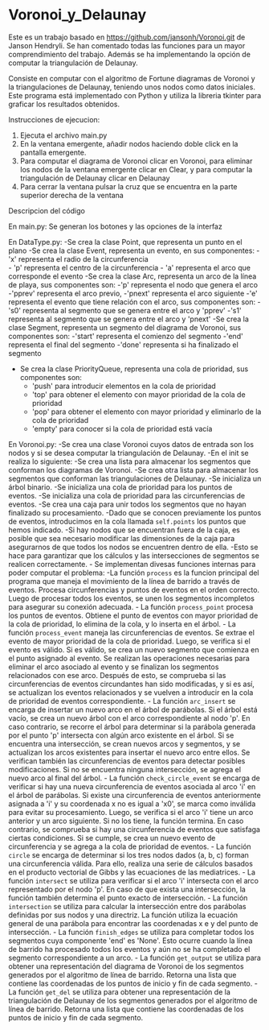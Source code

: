 # Voronoi_y_Delaunay
Este es un trabajo basado en  https://github.com/jansonh/Voronoi.git de Janson Hendryli. Se han comentado todas las funciones para un mayor comprendimiento del trabajo. Además se ha implementando la opción de computar la triangulación de Delaunay. 

Consiste en computar con el algoritmo de Fortune diagramas de Voronoi y la triangulaciones de Delaunay, teniendo unos nodos como datos iniciales.
Este programa está implementado con Python y utiliza la libreria tkinter para graficar los resultados obtenidos.

Instrucciones de ejecucion:
  1. Ejecuta el archivo main.py
  2. En la ventana emergente, añadir nodos haciendo doble click en la pantalla emergente.
  3. Para computar el diagrama de Voronoi clicar en Voronoi, para eliminar los nodos de la ventana emergente clicar en Clear, y para computar la triangulación de Delaunay clicar en Delaunay
  4. Para cerrar la ventana pulsar la cruz que se encuentra en la parte superior derecha de la ventana

Descripcion del código

En main.py:
   Se generan los botones y las opciones de la interfaz

En DataType.py:
   -Se crea la clase Point, que representa un punto en el plano
   -Se crea la clase Event, representa un evento, en sus componentes:
        - 'x' representa el radio de la circunferencia   
        - 'p' representa el centro de la circunferencia
        - 'a' representa el arco que corresponde el evento
   -Se crea la clase Arc, representa un arco de la línea de playa, sus componentes son:
        -'p' representa el nodo que genera el arco
        -'pprev' representa  el arco previo,
        -'pnext' representa el arco siguiente
        -'e' representa el evento que tiene relación con el arco, sus componentes son:
        -'s0' representa al segmento que se genera entre el arco y 'pprev'
        -'s1' representa al segmento que se genera entre el arco y 'pnext'
   -Se crea la clase Segment, representa un segmento del diagrama de Voronoi, sus componentes son:
        -'start' representa el comienzo del segmento
        -'end' representa el final del segmento
        -'done' representa si ha finalizado el segmento
   - Se crea la clase PriorityQueue, representa una cola de prioridad, sus componentes son:
        - 'push' para introducir elementos en la cola de prioridad
        - 'top'  para obtener el elemento con mayor prioridad de la cola de prioridad
        - 'pop'  para obtener el elemento con mayor prioridad y eliminarlo de la cola de prioridad
        - 'empty' para conocer si la cola de prioridad está vacía
   
En Voronoi.py:
   -Se crea una clase Voronoi cuyos datos de entrada son los nodos y si se desea computar la triangulación de Delaunay.
       -En el init se realiza lo siguiente:
           -Se crea una lista para almacenar los segmentos que conforman los diagramas de Voronoi.
           -Se crea otra lista para almacenar los segmentos que conforman las triangulaciones de Delaunay.
           -Se inicializa un árbol binario.
           -Se inicializa una cola de prioridad para los puntos de eventos.
           -Se inicializa una cola de prioridad para las circunferencias de eventos.
           -Se crea una caja para unir todos los segmentos que no hayan finalizado su procesamiento.
           -Dado que se conocen previamente los puntos de eventos, introducimos en la cola llamada `self.points` los puntos que hemos indicado.
           -Si hay nodos que se encuentran fuera de la caja, es posible que sea necesario modificar las dimensiones de la caja 
            para asegurarnos de que todos los nodos se encuentren dentro de ella. 
           -Esto se hace para garantizar que los cálculos y las intersecciones de segmentos se realicen correctamente.
       - Se implementan divesas funciones internas para poder computar el problema:
            -La función `process` es la funcion principal del programa que maneja el movimiento de la línea de barrido a través de eventos.
             Procesa circunferencias y puntos de eventos en el orden correcto. Luego de procesar todos los eventos, se unen los
             segmentos incompletos para asegurar su conexión adecuada.
            - La función `process_point` procesa los puntos de eventos. Obtiene el punto de eventos con mayor prioridad de la cola de prioridad, lo elimina de la cola, y lo inserta en el árbol.
            - La función `process_event` maneja las circunferencias de eventos. Se extrae el evento de mayor prioridad de la cola de prioridad. Luego, se verifica si el evento es válido. Si es válido, se crea un nuevo                 segmento que comienza en el punto asignado al evento. Se realizan las operaciones necesarias para eliminar el arco asociado al evento y se finalizan los segmentos relacionados con ese arco. Después de esto,               se comprueba si las circunferencias de eventos circundantes han sido modificadas, y si es así, se actualizan los eventos relacionados y se vuelven a introducir en la cola de prioridad de eventos
              correspondiente.
            - La función `arc_insert` se encarga de insertar un nuevo arco en el árbol de parábolas. Si el árbol está vacío, se crea un nuevo árbol con el arco correspondiente al nodo 'p'. En caso contrario, se recorre                 el árbol para determinar si la parábola generada por el punto 'p' intersecta con algún arco existente en el árbol.
              Si se encuentra una intersección, se crean nuevos arcos y segmentos, y se actualizan los arcos existentes para insertar el nuevo arco entre ellos. Se verifican también las circunferencias de eventos para                 detectar posibles modificaciones. Si no se encuentra ninguna intersección, se agrega el nuevo arco al final del árbol.
            - La función `check_circle_event` se encarga de verificar si hay una nueva circunferencia de eventos asociada al arco 'i' en el árbol de parábolas. Si existe una circunferencia de eventos anteriormente
              asignada a 'i' y su coordenada x no es igual a 'x0', se marca como inválida para evitar su procesamiento. Luego, se verifica si el arco 'i' tiene un arco anterior y un arco siguiente. Si no los tiene, 
              la función termina. En caso contrario, se comprueba si hay una circunferencia de eventos que satisfaga ciertas condiciones. Si se cumple, se crea un nuevo evento de circunferencia y se agrega a la cola 
              de prioridad de  eventos.
            - La función `circle` se encarga de determinar si los tres nodos dados (a, b, c) forman una circunferencia válida. Para ello, realiza una serie de cálculos basados en el producto vectorial de Gibbs y las                   ecuaciones de las mediatrices.
            - La función `intersect` se utiliza para verificar si el arco 'i' intersecta con el arco representado por el nodo 'p'. En caso de que exista una intersección, la función también determina el punto exacto de                intersección.
            - La función `intersection` se utiliza para calcular la intersección entre dos parábolas definidas por sus nodos y una directriz. La función utiliza la ecuación general de una parábola para encontrar las                    coordenadas x e y del punto de intersección.
            - La función `finish_edges` se utiliza para completar todos los segmentos cuya componente 'end' es 'None'. Esto ocurre cuando la línea de barrido ha procesado todos los eventos y aún no se ha completado el                  segmento correspondiente a un arco.
            - La función `get_output` se utiliza para obtener una representación del diagrama de Voronoi de los segmentos generados por el algoritmo de línea de barrido. Retorna una lista que contiene las coordenadas de               los puntos de inicio y fin de cada segmento.
            - La función `get_del` se utiliza para obtener una representación de la triangulación de Delaunay de los segmentos generados por el algoritmo de línea de barrido. Retorna una lista que contiene las                         coordenadas de los puntos de inicio y fin de cada segmento.
            


            



































   

